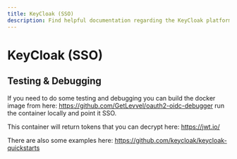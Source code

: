 ```yaml
---
title: KeyCloak (SSO)
description: Find helpful documentation regarding the KeyCloak platform supported by the Platform Services team. 
---
```


# KeyCloak (SSO)


## Testing & Debugging

If you need to do some testing and debugging you can build the docker image from here: https://github.com/GetLevvel/oauth2-oidc-debugger run the container locally and point it SSO.

This container will return tokens that you can decrypt here: https://jwt.io/

There are also some examples here: https://github.com/keycloak/keycloak-quickstarts
